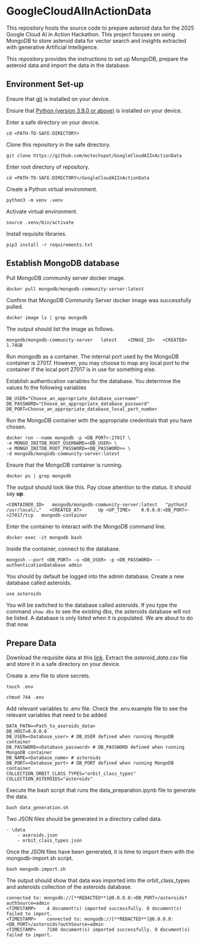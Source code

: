 # GoogleCloudAIInActionData
This repository hosts the source code to prepare asteroid data for the 2025 Google Cloud AI in Action Hackathon. This project focuses on using MongoDB to store asteroid data for vector search and insights extracted with generative Artificial Intelligence.

This repository provides the instructions to set up MongoDB, prepare the asteroid data and import the data in the database.

## Environment Set-up
Ensure that [git](https://git-scm.com/downloads) is installed on your device.

Ensure that [Python (version 3.9.0 or above)](https://www.python.org/downloads/) is installed on your device.

Enter a safe directory on your device.
```
cd <PATH-TO-SAFE-DIRECTORY>
```

Clone this repository in the safe directory.
```
git clone https://github.com/mctechspot/GoogleCloudAIInActionData
```

Enter root directory of repository.
```
cd <PATH-TO-SAFE-DIRECTORY>/GoogleCloudAIInActionData
```

Create a Python virtual environment.
```
python3 -m venv .venv
```

Activate virtual environment.
```
source .venv/bin/activate
```

Install requisite libraries.
```
pip3 install -r requirements.txt
```

## Establish MongoDB database
Pull MongoDB community server docker image.
```
docker pull mongodb/mongodb-community-server:latest
```

Confirm that MongoDB Community Server docker image was successfully pulled. 
```
docker image ls | grep mongodb
```

The output should list the image as follows.
```
mongodb/mongodb-community-server   latest    <IMAGE_ID>   <CREATED>   1.74GB
``` 

Run mongodb as a container. The internal port used by the MongoDB container is 27017. However, you may choose to map any local port to the container if the local port 27017 is in use for something else.

Establish authentication variables for the database. You determine the values fo the following variables
```
DB_USER="Choose_an_appropriate_database_username"
DB_PASSWORD="Choose_an_appropriate_database_password"
DB_PORT=Choose_an_appropriate_database_local_port_number
```

Run the MongoDB container with the appropriate credentials that you have chosen.
```
docker run --name mongodb -p <DB_PORT>:27017 \
-e MONGO_INITDB_ROOT_USERNAME=<DB_USER> \
-e MONGO_INITDB_ROOT_PASSWORD=<DB_PASSWORD>> \
-d mongodb/mongodb-community-server:latest
```

Ensure that the MongoDB container is running.
```
docker ps | grep mongodb
```

The output should look like this. Pay close attention to the status. It should say **up**.
```
<CONTAINER_ID>   mongodb/mongodb-community-server:latest   "python3 /usr/local/…"   <CREATED_AT>      Up <UP_TIME>    0.0.0.0:<DB_PORT>->27017/tcp   mongodb-container
```

Enter the container to interact with the MongoDB command line.
```
docker exec -it mongodb bash
```

Inside the container, connect to the database.
```
mongosh --port <DB_PORT> -u <DB_USER> -p <DB_PASSWORD> --authenticationDatabase admin
```

You should by default be logged into the admin database. Create a new database called asteroids.
```
use asteroids
```

You will be switched to the database called asteroids. If you type the command ``show dbs`` to see the existing dbs, the  asteroids database will not be listed. A database is only listed when it is populated. We are about to do that now.

## Prepare Data
Download the requisite data at this [link](https://www.kaggle.com/datasets/gauravkumar2525/asteroids-dataset). Extract the _asteroid_data.csv_ file and store it in a safe directory on your device.

Create a .env file to store secrets.
```
touch .env

chmod 744 .env
```

Add relevant variables to .env file. Check the .env.example file to see the relevant variables that need to be added
```
DATA_PATH=<Path_to_aseroids_data>
DB_HOST=0.0.0.0
DB_USER=<Database_user> # DB_USER defined when running MongoDB container
DB_PASSWORD=<Database_password> # DB_PASSWORD defined when running MongoDB container
DB_NAME=<Database_name> # asteroids
DB_PORT=<Database_port> # DB_PORT defined when running MongoDB container
COLLECTION_ORBIT_CLASS_TYPES="orbit_class_types"
COLLECTION_ASTEROIDS="asteroids"
```

Execute the bash script that runs the data_preparation.ipynb file to generate the data.
```
bash data_generation.sh
```

Two JSON files should be generated in a directory called data.
```
- \data
    - aseroids.json
    - orbit_class_types.json
```

Once the JSON files have been generated, it is time to import them with the mongodb-import.sh script.
```
bash mongodb-import.sh
```

The output should show that data was imported into the orbit_class_types and asteroids collection of the asteroids database.
```
connected to: mongodb://[**REDACTED**]@0.0.0.0:<DB_PORT>/asteroids?authSource=admin
<TIMESTAMP>    4 document(s) imported successfully. 0 document(s) failed to import.
<TIMESTAMP>    connected to: mongodb://[**REDACTED**]@0.0.0.0:<DB_PORT>/asteroids?authSource=admin
<TIMESTAMP>    7100 document(s) imported successfully. 0 document(s) failed to import.
```
